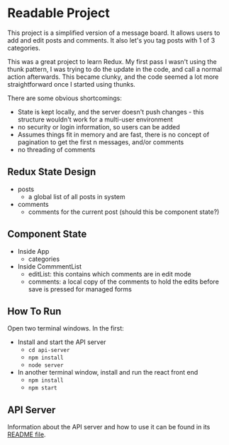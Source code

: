 # Readable Project

This project is a simplified version of a message board. It allows users to add and edit posts and comments. It also let's you tag posts with 1 of 3 categories.

This was a great project to learn Redux. My first pass I wasn't using the thunk pattern, I was trying to do the update in the code, and call a normal action afterwards.  This became clunky, and the code seemed a lot more straightforward once I started using thunks. 

There are some obvious shortcomings:

+ State is kept locally, and the server doesn't push changes - this structure wouldn't work for a multi-user environment
+ no security or login information, so users can be added
+ Assumes things fit in memory and are fast, there is no concept of pagination to get the first n messages, and/or comments
+ no threading of comments

## Redux State Design
+ posts
	+ a global list of all posts in system
+ comments
	+ comments for the current post (should this be component state?)

## Component State
- Inside App
	- categories
- Inside CommmentList
	+ editList: this contains which comments are in edit mode
	+ comments: a local copy of the comments to hold the edits before save is pressed for managed forms


## How To Run

Open two terminal windows. In the first:

* Install and start the API server
    - `cd api-server`
    - `npm install`
    - `node server`
* In another terminal window, install and run the react front end
    - `npm install `
    - `npm start`

## API Server

Information about the API server and how to use it can be found in its [README file](api-server/README.md).
